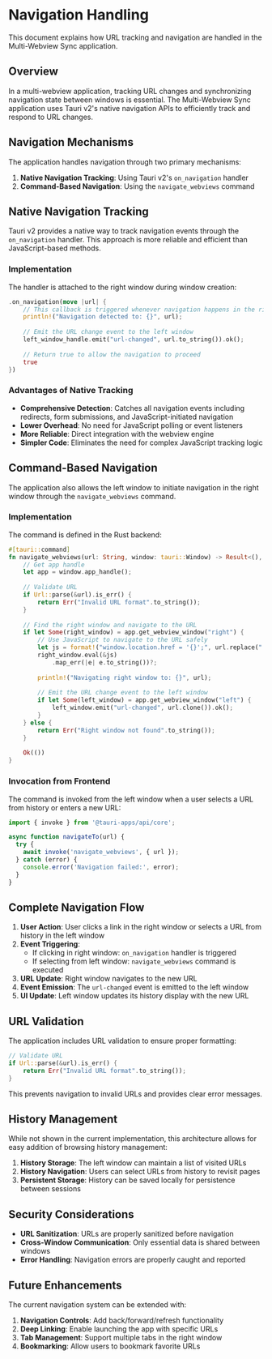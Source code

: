 # Navigation Handling

This document explains how URL tracking and navigation are handled in the Multi-Webview Sync application.

## Overview

In a multi-webview application, tracking URL changes and synchronizing navigation state between windows is essential. The Multi-Webview Sync application uses Tauri v2's native navigation APIs to efficiently track and respond to URL changes.

## Navigation Mechanisms

The application handles navigation through two primary mechanisms:

1. **Native Navigation Tracking**: Using Tauri v2's `on_navigation` handler
2. **Command-Based Navigation**: Using the `navigate_webviews` command

## Native Navigation Tracking

Tauri v2 provides a native way to track navigation events through the `on_navigation` handler. This approach is more reliable and efficient than JavaScript-based methods.

### Implementation

The handler is attached to the right window during window creation:

```rust
.on_navigation(move |url| {
    // This callback is triggered whenever navigation happens in the right window
    println!("Navigation detected to: {}", url);
    
    // Emit the URL change event to the left window
    left_window_handle.emit("url-changed", url.to_string()).ok();
    
    // Return true to allow the navigation to proceed
    true
})
```

### Advantages of Native Tracking

- **Comprehensive Detection**: Catches all navigation events including redirects, form submissions, and JavaScript-initiated navigation
- **Lower Overhead**: No need for JavaScript polling or event listeners
- **More Reliable**: Direct integration with the webview engine
- **Simpler Code**: Eliminates the need for complex JavaScript tracking logic

## Command-Based Navigation

The application also allows the left window to initiate navigation in the right window through the `navigate_webviews` command.

### Implementation

The command is defined in the Rust backend:

```rust
#[tauri::command]
fn navigate_webviews(url: String, window: tauri::Window) -> Result<(), String> {
    // Get app handle
    let app = window.app_handle();
    
    // Validate URL
    if Url::parse(&url).is_err() {
        return Err("Invalid URL format".to_string());
    }
    
    // Find the right window and navigate to the URL
    if let Some(right_window) = app.get_webview_window("right") {
        // Use JavaScript to navigate to the URL safely
        let js = format!("window.location.href = '{}';", url.replace("'", "\\'"));
        right_window.eval(&js)
            .map_err(|e| e.to_string())?;
        
        println!("Navigating right window to: {}", url);
        
        // Emit the URL change event to the left window
        if let Some(left_window) = app.get_webview_window("left") {
            left_window.emit("url-changed", url.clone()).ok();
        }
    } else {
        return Err("Right window not found".to_string());
    }
    
    Ok(())
}
```

### Invocation from Frontend

The command is invoked from the left window when a user selects a URL from history or enters a new URL:

```javascript
import { invoke } from '@tauri-apps/api/core';

async function navigateTo(url) {
  try {
    await invoke('navigate_webviews', { url });
  } catch (error) {
    console.error('Navigation failed:', error);
  }
}
```

## Complete Navigation Flow

1. **User Action**: User clicks a link in the right window or selects a URL from history in the left window
2. **Event Triggering**:
   - If clicking in right window: `on_navigation` handler is triggered
   - If selecting from left window: `navigate_webviews` command is executed
3. **URL Update**: Right window navigates to the new URL
4. **Event Emission**: The `url-changed` event is emitted to the left window
5. **UI Update**: Left window updates its history display with the new URL

## URL Validation

The application includes URL validation to ensure proper formatting:

```rust
// Validate URL
if Url::parse(&url).is_err() {
    return Err("Invalid URL format".to_string());
}
```

This prevents navigation to invalid URLs and provides clear error messages.

## History Management

While not shown in the current implementation, this architecture allows for easy addition of browsing history management:

1. **History Storage**: The left window can maintain a list of visited URLs
2. **History Navigation**: Users can select URLs from history to revisit pages
3. **Persistent Storage**: History can be saved locally for persistence between sessions

## Security Considerations

- **URL Sanitization**: URLs are properly sanitized before navigation
- **Cross-Window Communication**: Only essential data is shared between windows
- **Error Handling**: Navigation errors are properly caught and reported

## Future Enhancements

The current navigation system can be extended with:

1. **Navigation Controls**: Add back/forward/refresh functionality
2. **Deep Linking**: Enable launching the app with specific URLs
3. **Tab Management**: Support multiple tabs in the right window
4. **Bookmarking**: Allow users to bookmark favorite URLs 